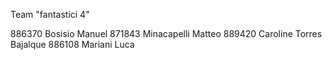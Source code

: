Team "fantastici 4"

886370 Bosisio Manuel 
871843 Minacapelli Matteo
889420 Caroline Torres Bajalque
886108 Mariani Luca 
